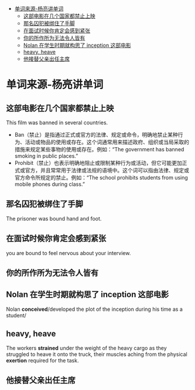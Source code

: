 - [单词来源-杨亮讲单词](#单词来源-杨亮讲单词)
  - [这部电影在几个国家都禁止上映](#这部电影在几个国家都禁止上映)
  - [那名囚犯被绑住了手脚](#那名囚犯被绑住了手脚)
  - [在面试时候你肯定会感到紧张](#在面试时候你肯定会感到紧张)
  - [你的所作所为无法令人皆有](#你的所作所为无法令人皆有)
  - [Nolan 在学生时期就构思了 inception 这部电影](#nolan-在学生时期就构思了-inception-这部电影)
  - [heavy, heave](#heavy-heave)
  - [他接替父亲出任主席](#他接替父亲出任主席)

# 单词来源-杨亮讲单词

## 这部电影在几个国家都禁止上映

This film was banned in several countries.

- Ban（禁止）是指通过正式或官方的法律、规定或命令，明确地禁止某种行为、活动或物品的使用或存在。这个词通常用来描述政府、组织或当局采取的措施来规定某些事物的使用或存在。例如：“The government has banned smoking in public places.”
- Prohibit（禁止）也表示明确地阻止或限制某种行为或活动，但它可能更加正式或官方，并且常常用于法律或法规的语境中。这个词可以指由法律、规定或官方命令所规定的禁止。例如：“The school prohibits students from using mobile phones during class.”

## 那名囚犯被绑住了手脚

The prisoner was bound hand and foot.

## 在面试时候你肯定会感到紧张

you are bound to feel nervous about your interview.

## 你的所作所为无法令人皆有

## Nolan 在学生时期就构思了 inception 这部电影

Nolan **conceived**/developed the plot of the inception during his time as a student/

## heavy, heave

The workers **strained** under the weight of the heavy cargo as they struggled to heave it onto the truck, their muscles aching from the physical **exertion** required for the task.

## 他接替父亲出任主席
